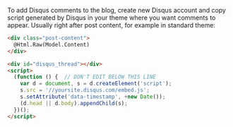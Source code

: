 To add Disqus comments to the blog, create new Disqus account and copy script 
generated by Disqus in your theme where you want comments to appear. Usually
right after post content, for example in standard theme:

```html
<div class="post-content">
  @Html.Raw(Model.Content)
</div>

<div id="disqus_thread"></div>
<script>
  (function () {  // DON'T EDIT BELOW THIS LINE
    var d = document, s = d.createElement('script');
    s.src = '//yoursite.disqus.com/embed.js';
    s.setAttribute('data-timestamp', +new Date());
    (d.head || d.body).appendChild(s);
  })();
</script>
```